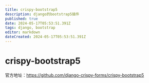 ```yaml
---
title: crispy-bootstrap5
description: django的bootstrap5插件
published: true
date: 2024-05-17T05:53:51.391Z
tags: django, bootstrap
editor: markdown
dateCreated: 2024-05-17T05:53:51.391Z
---
```


# crispy-bootstrap5
官方地址：https://github.com/django-crispy-forms/crispy-bootstrap5